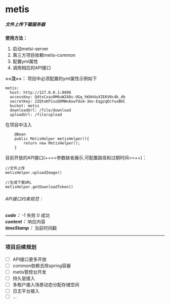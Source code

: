 # metis
##### 文件上传下载服务器
**使用方法：**

1. 启动metsi-server
2. 第三方项目依赖metis-common
3. 配置yml属性
4. 调用相应的API接口

**==注==：**
    项目中必须配置的yml属性示例如下

```
metis:
  host: http://127.0.0.1:8890
  accessKey: QdtxCxaz0M6uWZ48s-UGq_hKbhUuXIEKV0c4b_db
  secretKey: 2ZQtoKP1soQ9MWnAxwTdxm-3mv-EqgzqDcYuxBOC
  bucket: metis
  downloadUrl: /file/download
  uploadUrl: /file/upload
```

在项目中注入

```
    @Bean
	public MetisHelper metisHelper(){
		return new MetisHelper();
	}
```

目前开放的API接口(++==参数缺省展示,可配置路径和过期时间==++)：


```
//文件上传
metisHelper.uploadImage()

//生成下载URL
metisHelper.getDownloadToken()
```

###### API接口约束规范：
***code：*** -1 失败 0 成功  
***content：*** 响应内容  
***timeStamp：*** 当前时间戳


---

### 项目后续规划
- [ ] API接口更多开放
- [ ] common依赖去除spring容器
- [ ] metis管控台开发
- [ ] 持久层接入
- [ ] 多租户接入场景动态分配存储空间
- [ ] 日志平台接入
- [ ] ...